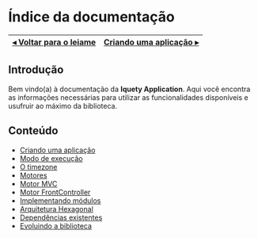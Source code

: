 # Índice da documentação

[◂ Voltar para o leiame](leiame.md) | [Criando uma aplicação ▸](01-instanciando.md)
-- | --

## Introdução

Bem vindo(a) à documentação da **Iquety Application**. Aqui você encontra as informações necessárias para utilizar as funcionalidades disponíveis e usufruir ao máximo da biblioteca.

## Conteúdo

- [Criando uma aplicação](01-instanciando.md)
- [Modo de execução](02-modo-de-execucao.md)
- [O timezone](03-timezone.md)
- [Motores](04-motores.md)
- [Motor MVC](05-motor-mvc.md)
- [Motor FrontController](06-motor-fc.md)
- [Implementando módulos](07-modulos.md)
- [Arquitetura Hexagonal](09-arquitetura-hexagonal.md)
- [Dependências existentes](10-dependencias-existentes.md)
- [Evoluindo a biblioteca](99-evoluindo.md)
